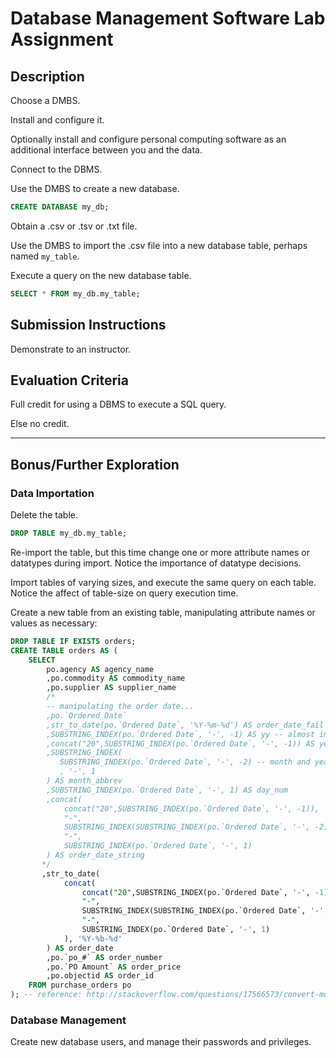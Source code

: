 # Database Management Software Lab Assignment

## Description

Choose a DMBS.

Install and configure it.

Optionally install and configure
 personal computing software
 as an additional interface between you and the data.

Connect to the DBMS.

Use the DMBS to create a new database.

```` sql
CREATE DATABASE my_db;
````

Obtain a .csv or .tsv or .txt file.

Use the DMBS to import the .csv file into a new database table,
 perhaps named `my_table`.

Execute a query on the new database table.

```` sql
SELECT * FROM my_db.my_table;
````

## Submission Instructions

Demonstrate to an instructor.

## Evaluation Criteria

Full credit for using a DBMS to execute a SQL query.

Else no credit.

<hr>

## Bonus/Further Exploration

### Data Importation

Delete the table.

```` sql
DROP TABLE my_db.my_table;
````

Re-import the table,
 but this time change one or more attribute names or datatypes during import.
 Notice the importance of datatype decisions.

Import tables of varying sizes,
 and execute the same query on each table.
 Notice the affect of table-size on query execution time.

Create a new table from an existing table, manipulating attribute names or values as necessary:

```` sql
DROP TABLE IF EXISTS orders;
CREATE TABLE orders AS (
    SELECT
        po.agency AS agency_name
        ,po.commodity AS commodity_name
        ,po.supplier AS supplier_name
        /*
        -- manipulating the order date...
        ,po.`Ordered Date`
        ,str_to_date(po.`Ordered Date`, '%Y-%m-%d') AS order_date_fail -- doesn't work... need to manipulate string first, and maybe use different date conversion format than '%Y-%m-%d'
        ,SUBSTRING_INDEX(po.`Ordered Date`, '-', -1) AS yy -- almost in YYYY form...
        ,concat("20",SUBSTRING_INDEX(po.`Ordered Date`, '-', -1)) AS year_num -- in YYYY form
        ,SUBSTRING_INDEX(
           SUBSTRING_INDEX(po.`Ordered Date`, '-', -2) -- month and year
           , '-', 1
        ) AS month_abbrev
        ,SUBSTRING_INDEX(po.`Ordered Date`, '-', 1) AS day_num
        ,concat(
            concat("20",SUBSTRING_INDEX(po.`Ordered Date`, '-', -1)),
            "-",
            SUBSTRING_INDEX(SUBSTRING_INDEX(po.`Ordered Date`, '-', -2), '-', 1),
            "-",
            SUBSTRING_INDEX(po.`Ordered Date`, '-', 1)
        ) AS order_date_string
       */
       ,str_to_date(
            concat(
                concat("20",SUBSTRING_INDEX(po.`Ordered Date`, '-', -1)),
                "-",
                SUBSTRING_INDEX(SUBSTRING_INDEX(po.`Ordered Date`, '-', -2), '-', 1),
                "-",
                SUBSTRING_INDEX(po.`Ordered Date`, '-', 1)
            ), '%Y-%b-%d'
        ) AS order_date
        ,po.`po_#` AS order_number
        ,po.`PO Amount` AS order_price
        ,po.objectid AS order_id
    FROM purchase_orders po
); -- reference: http://stackoverflow.com/questions/17566573/convert-month-shortname-to-month-number
````

### Database Management

Create new database users, and manage their passwords and privileges.

